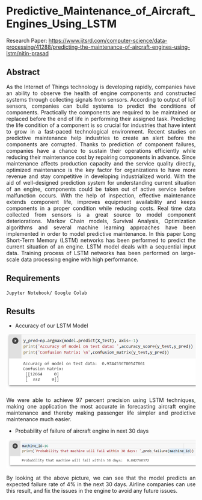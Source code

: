 # Predictive_Maintenance_of_Aircraft_Engines_Using_LSTM

Research Paper: https://www.ijtsrd.com/computer-science/data-processing/41288/predicting-the-maintenance-of-aircraft-engines-using-lstm/nitin-prasad

## Abstract

<p align="justify"> As the Internet of Things technology is developing rapidly, companies have an ability to observe the health of engine components and constructed systems through collecting signals from sensors. According to output of IoT sensors, companies can build systems to predict the conditions of components. Practically the components are required to be maintained or replaced before the end of life in performing their assigned task. Predicting the life condition of a component is so crucial for industries that have intent to grow in a fast-paced technological environment. Recent studies on predictive maintenance help industries to create an alert before the components are corrupted. Thanks to prediction of component failures, companies have a chance to sustain their operations efficiently while reducing their maintenance cost by repairing components in advance. Since maintenance affects production capacity and the service quality directly, optimized maintenance is the key factor for organizations to have more revenue and stay competitive in developing industrialized world. With the aid of well-designed prediction system for understanding current situation of an engine, components could be taken out of active service before malfunction occurs. With the help of inspection, effective maintenance extends component life, improves equipment availability and keeps components in a proper condition while reducing costs. Real time data collected from sensors is a great source to model component deteriorations. Markov Chain models, Survival Analysis, Optimization algorithms and several machine learning approaches have been implemented in order to model predictive maintenance. In this paper Long Short-Term Memory (LSTM) networks has been performed to predict the current situation of an engine. LSTM model deals with a sequential input data. Training process of LSTM networks has been performed on large-scale data processing engine with high performance. </p>
 

## Requirements

```
Jupyter Notebook/ Google Colab
```

## Results 


- Accuracy of our LSTM Model

![accuracy of the lstm model](https://github.com/EX1ST3NCE/Predictive_Maintenance_of_aircraft_engines/blob/main/results/result1.png?raw=true)

<p align="justify">We were able to achieve 97 percent precision using LSTM techniques, making one application the most accurate in forecasting aircraft engine maintenance and thereby making passenger life simpler and predictive maintenance much easier.</p>


- Probability of failure of aircraft engine in next 30 days

![Probability of failure of aircraft engine in next 30 days](https://github.com/EX1ST3NCE/Predictive_Maintenance_of_aircraft_engines/blob/main/results/result2.png?raw=true)

<p align="justify">By looking at the above picture, we can see that the model predicts an expected failure rate of 4% in the next 30 days. Airline companies can use this result, and fix the issues in the engine to avoid any future issues.</p>

